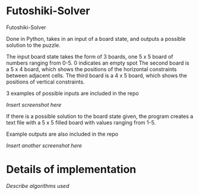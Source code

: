 # Futoshiki-Solver
Futoshiki-Solver

Done in Python, takes in an input of a board state, and outputs a possible solution to the puzzle.

The input board state takes the form of 3 boards, one 5 x 5 board of numbers ranging from 0-5. 0 indicates an empty spot
The second board is a 5 x 4 board, which shows the positions of the horizontal constraints between adjacent cells.
The third board is a 4 x 5 board, which shows the positions of vertical constraints.

3 examples of possible inputs are included in the repo


*Insert screenshot here*

If there is a possible solution to the board state given, the program creates a text file with a 5 x 5 filled board with values ranging from 1-5.

Example outputs are also included in the repo

*Insert another screenshot here*

# Details of implementation

*Describe algorithms used*
